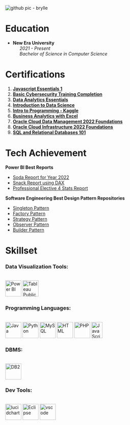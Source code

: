 ![github pic - brylle](https://github.com/user-attachments/assets/60da2d97-25f5-4507-9d14-dda3ca379c76)

# Education
  - **New Era University**
  <br>&emsp;&ensp;_2021 - Present_
  <br>&emsp;&ensp;_Bachelor of Science in Computer Science_

# Certifications
1. [**Javascript Essentials 1**](https://github.com/user-attachments/assets/568841cc-428f-48f9-b547-887a01e5d0e1)
2. [**Basic Cybersecurity Training Completion**](https://github.com/Brylsmn/Brylsmn/assets/142909052/5339a39a-b1f3-4e35-a6e8-447b0eaa4ffd)
3. [**Data Analytics Essentials**](https://github.com/Brylsmn/Brylsmn/assets/142909052/0f886015-8051-4061-94ee-dcb78b86b083)
4. [**Introduction to Data Science**](https://github.com/Brylsmn/Brylsmn/assets/142909052/ec53a807-343b-4a12-a245-7416e262e2f9)
5. [**Intro to Programming - Kaggle**](https://github.com/Brylsmn/Brylsmn/assets/142909052/49fa77aa-305d-42db-9b56-43c75eddc319)
6. [**Business Analytics with Excel**](https://github.com/Brylsmn/Brylsmn/assets/142909052/424410c9-5635-4db2-bae5-94458157b1eb)
7. [**Oracle Cloud Data Management 2022 Foundations**](https://github.com/Brylsmn/Brylsmn/assets/142909052/5ade7e8e-3ab5-43d7-83f3-0627a59bc082)
8. [**Oracle Cloud Infrastructure 2022 Foundations**](https://github.com/Brylsmn/Brylsmn/assets/142909052/58f6d1c6-bcf0-4357-be0c-d09c5cf2ed30)
9. [**SQL and Relational Databases 101**](https://github.com/Brylsmn/Brylsmn/assets/142909052/b0ca6ed9-4ecd-4c7f-8b69-20d966bf4c99)

# Tech Achievement
**Power BI Best Reports**
- [Soda Report for Year 2022](https://app.powerbi.com/view?r=eyJrIjoiYTkxOTQ1NDgtMjFjOS00YWYyLWEyZWEtODA4Yzc1NjMyNTZjIiwidCI6IjI4ZGRjYjA2LTBiZDgtNDNkOS1hOTcyLWMyNDg5NjQ4MWM2NCIsImMiOjEwfQ%3D%3D)
- [Snack Report using DAX](https://app.powerbi.com/view?r=eyJrIjoiMWY2MTkzYjctYmQ0Mi00MmZiLWFjMDgtMGE2NzQ5ZGI1M2E2IiwidCI6IjI4ZGRjYjA2LTBiZDgtNDNkOS1hOTcyLWMyNDg5NjQ4MWM2NCIsImMiOjEwfQ%3D%3D)
- [Professional Elective 4 Stats Report]()

**Software Engineering Best Design Pattern Repositories**
- [Singleton Pattern](https://github.com/Brylsmn/SingletonPattern)
- [Factory Pattern](https://github.com/Brylsmn/FactoryPattern)
- [Strategy Pattern](https://github.com/Brylsmn/StrategyPattern)
- [Observer Pattern](https://github.com/Brylsmn/ObserverPattern)
- [Builder Pattern](https://github.com/Brylsmn/BuilderPattern)

# Skillset
### Data Visualization Tools:
<br><img src=https://github.com/microsoft/PowerBI-Icons/blob/main/SVG/Power-BI.svg alt="Power BI" width="50" height="50">
<img src=https://cdn.worldvectorlogo.com/logos/tableau-software.svg alt="Tableau Public" width="50" height="50">
### Programming Languages:
<br><img src=https://www.vectorlogo.zone/logos/java/java-icon.svg alt="Java" width="50" height="50">
<img src=https://cdn.freebiesupply.com/logos/large/2x/python-5-logo-svg-vector.svg alt="Python" width="50" height="50">
<img src=https://cdn.freebiesupply.com/logos/large/2x/mysql-logo-svg-vector.svg alt="MySQL" width="50" height="50">
<img src=https://cdn.freebiesupply.com/logos/large/2x/html5-logo-svg-vector.svg alt="HTML" width="50" height="50">
<img src=https://www.php.net/images/logos/new-php-logo.svg alt="PHP" width="50" height="50">
<img src=https://upload.wikimedia.org/wikipedia/commons/thumb/d/d4/Javascript-shield.svg/397px-Javascript-shield.svg.png?20180912181046 alt="JavaScript" width="35" height="50">
### DBMS:
<br><img src=https://upload.vectorlogo.zone/logos/ibm/images/266622c7-9e99-4609-82d0-f8633242d45f.svg alt="DB2" width="50" height="50">
### Dev Tools:
<br><img src=https://www.vectorlogo.zone/logos/lucidchart/lucidchart-icon.svg alt="lucidchart" width="50" height="50">
<img src=https://www.svgrepo.com/show/353685/eclipse-icon.svg alt="Eclipse" width="50" height="50">
<img src=https://www.svgrepo.com/show/452129/vs-code.svg alt="vscode" width="50" height="50">
